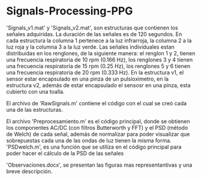 # Signals-Processing-PPG

'Signals_v1.mat' y 'Signals_v2.mat', son estructuras que contienen los señales adquiridas. La duración de las señales es de 120 segundos. En cada estructura la columna 1 pertenece a la luz infrarroja, la columna 2 a la luz roja y la columna 3 a la luz verde. Las señales individuales estan distribuidas en los renglones, de la siguiente manera: el renglon 1 y 2, tienen una frecuencia respiratoria de 10 rpm (0.166 Hz), los renglones 3 y 4 tienen una frecuencia respiratoria de 15 rpm (0.25 Hz), los renglones 5 y 6 tienen una frecuencia respiratoria de 20 rpm (0.333 Hz). En la estructura v1, el sensor estar encapsulado en una pinza de un pulsioximetro, en la estructura v2, además de estar encapsulado el sensosr en una pinza, esta cubierto con una toalla.

El archivo de 'RawSignals.m' contiene el código con el cual se creó cada una de las estructuras.

El archivo 'Preprocesamiento.m' es el código principal, donde se obtienen los componentes AC/DC (con filtros Butterworth y FFT) y el PSD (método de Welch) de cada señal, además de normalizar para poder visualizar que sobrepuestas cada una de las ondas de luz tienen la misma forma. 'PSDwelch.m', es una función que se utiliza en el código principal para poder hacer el cálculo de la PSD de las señales

'Observaciones.docx', se presentan las figuras mas representantivas y una breve descripción.
